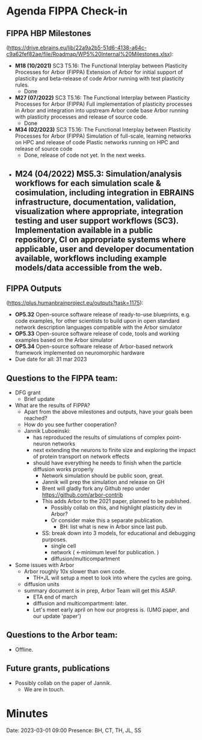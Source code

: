Agenda FIPPA Check-in
=======================

FIPPA HBP Milestones
--------------------

(https://drive.ebrains.eu/lib/22a9a2b5-51d6-4138-a64c-c9a62fef82ae/file/Roadmap/WP5%20Internal%20Milestones.xlsx): 
- **M18 (10/2021)** SC3 T5.16: The Functional Interplay between Plasticity Processes for Arbor (FIPPA) Extension of Arbor for initial support of plasticity and beta-release of code Arbor running with test plasticity rules.
    - Done
- **M27 (07/2022)** SC3 T5.16: The Functional Interplay between Plasticity Processes for Arbor (FIPPA) Full implementation of plasticity processes in Arbor and integration into upstream Arbor code base Arbor running with plasticity processes and release of source code.
    - Done
- **M34 (02/2023)** SC3 T5.16: The Functional Interplay between Plasticity Processes for Arbor (FIPPA) Simulation of full-scale, learning networks on HPC and release of code Plastic networks running on HPC and release of source code
    - Done, release of code not yet. In the next weeks.
- **M24 (04/2022)** MS5.3: Simulation/analysis workflows for each simulation scale & cosimulation, including integration in EBRAINS infrastructure, documentation, validation, visualization where appropriate, integration testing and user support workflows (SC3). Implementation available in a public repository, CI on appropriate systems where applicable, user and developer documentation available, workflows including example models/data accessible from the web.
    - 

FIPPA Outputs
-------------

(https://plus.humanbrainproject.eu/outputs?task=1175):
- **OP5.32** Open-source software release of ready-to-use blueprints, e.g. code examples, for other scientists to build upon in open standard network description languages compatible with the Arbor simulator
- **OP5.33** Open-source software release of code, tools and working examples based on the Arbor simulator
- **OP5.34** Open-source software release of Arbor-based network framework implemented on neuromorphic hardware
- Due date for all: 31 mar 2023

Questions to the FIPPA team: 
----------------------------

- DFG grant
    - Brief update
- What are the results of FIPPA?
    - Apart from the above milestones and outputs, have your goals been reached?
    - How do you see further cooperation?
    - Jannik Luboeinski: 
      * has reproduced the results of simulations of complex point-neuron networks
      * next extending the neurons to finite size and exploring the impact of protein transport on network effects
      * should have everything he needs to finish when the particle diffusion works properly
        - Network simulation should be public soon, great. 
        - Jannik will prep the simulation and release on GH
        - Brent will gladly fork any Github repo under https://github.com/arbor-contrib
        - This adds Arbor to the 2021 paper, planned to be published.
            - Possibly collab on this, and highlight plasticity dev in Arbor?
            - Or consider make this a separate publication.
                - BH: list what is new in Arbor since last pub.
        - SS: break down into 3 models, for educational and debugging purposes.
            - single cell
            - network ( <-minimum level for publication. )
            - diffusion/multicompartment
- Some issues with Arbor
    - Arbor roughly 10x slower than own code.
        - TH+JL will setup a meet to look into where the cycles are going.
    - diffusion units
    - summary document is in prep, Arbor Team will get this ASAP.
        - ETA end of march
        - diffusion and multicompartment: later.
        - Let's meet early april on how our progress is. (UMG paper, and our update 'paper')

Questions to the Arbor team:
----------------------------

- Offline.

Future grants, publications
---------------------------

- Possibly collab on the paper of Jannik.
    - We are in touch.

Minutes
=======

Date: 2023-03-01 09:00
Presence: BH, CT, TH, JL, SS

 
